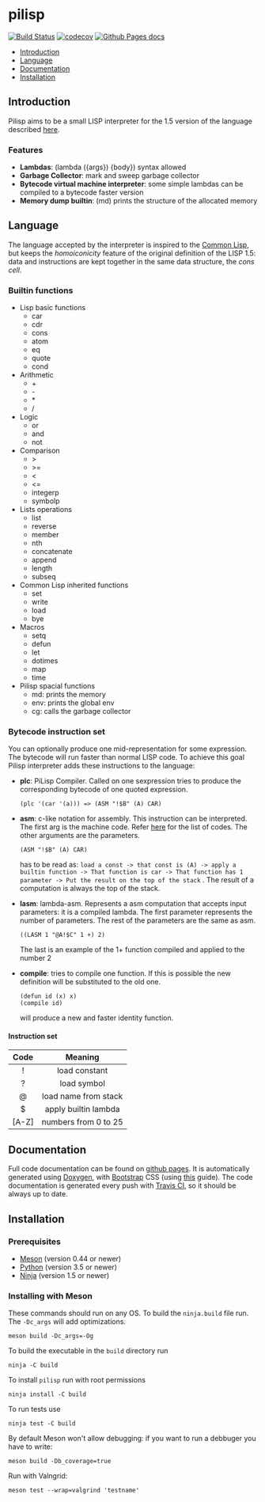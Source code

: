 # pilisp #

[![Build Status](https://travis-ci.com/parof/pilisp.svg?token=tdfVkJVdJvEzUpskJRQE&branch=master)](https://travis-ci.com/parof/pilisp) [![codecov](https://codecov.io/gh/parof/pilisp/branch/master/graph/badge.svg)](https://codecov.io/gh/parof/pilisp) [![Github Pages docs](https://img.shields.io/badge/docs-ghpages-blue.svg)](https://parof.github.io/pilisp/)

* [Introduction](#introduction)
* [Language](#language)
* [Documentation](#documentation)
* [Installation](#installation)

## Introduction ##

Pilisp aims to be a small LISP interpreter for the 1.5 version of the language described [here](http://www.softwarepreservation.org/projects/LISP/book/LISP%201.5%20Programmers%20Manual.pdf).

### Features ###

* **Lambdas**: (lambda ({args}) {body}) syntax allowed
* **Garbage Collector**: mark and sweep garbage collector
* **Bytecode virtual machine interpreter**: some simple lambdas can be compiled to a bytecode faster version
* **Memory dump builtin**: (md) prints the structure of the allocated memory

## Language ##

The language accepted by the interpreter is inspired to the [Common Lisp](https://en.wikipedia.org/wiki/Common_Lisp), but keeps the _homoiconicity_ feature of the original definition of the LISP 1.5: data and instructions are kept together in the same data structure, the _cons cell_.

### Builtin functions ###

* Lisp basic functions
    * car
    * cdr
    * cons 
    * atom
    * eq
    * quote
    * cond
* Arithmetic
    * \+
    * \-
    * \*
    * \/
* Logic
    * or
    * and 
    * not
* Comparison
    * \>
    * \>=
    * \<
    * \<=
    * integerp
    * symbolp
* Lists operations
    * list
    * reverse
    * member 
    * nth
    * concatenate
    * append
    * length
    * subseq
* Common Lisp inherited functions
    * set
    * write
    * load
    * bye
* Macros
    * setq
    * defun
    * let
    * dotimes
    * map
    * time
* Pilisp spacial functions
    * md: prints the memory
    * env: prints the global env
    * cg: calls the garbage collector

### Bytecode instruction set ###

You can optionally produce one mid-representation for some expression. The bytecode will run faster than normal LISP code. 
To achieve this goal Pilisp interpreter adds these instructions to the language: 

* **plc**: PiLisp Compiler. Called on one sexpression tries to produce the corresponding bytecode of one quoted expression.
    
    ```
    (plc '(car '(a))) => (ASM "!$B" (A) CAR)
    ```

* **asm**: c-like notation for assembly. This instruction can be interpreted. The first arg is the machine code. Refer [here](#instructionset) for the list of codes. The other arguments are the parameters.

    ```
    (ASM "!$B" (A) CAR)
    ```
    has to be read as: `load a const -> that const is (A) -> apply a builtin function -> That function is car -> That function has 1 parameter -> Put the result on the top of the stack` . The result of a computation is always the top of the stack.

* **lasm**: lambda-asm. Represents a asm computation that accepts input parameters: it is a compiled lambda. The first parameter represents the number of parameters. The rest of the parameters are the same as asm.

    ```
    ((LASM 1 "@A!$C" 1 +) 2)
    ```
    The last is an example of the 1+ function compiled and  applied to the number 2

* **compile**: tries to compile one function. If this is possible the new definition will be substituted to the old one.

    ```
    (defun id (x) x)
    (compile id)
    ```
    will produce a new and faster identity function.
    

#### Instruction set ####
| Code        | Meaning         |
| :---:       | :---:           |
| !           | load constant   |
| ?           | load symbol     |
| @           | load name from stack     |
| $           | apply builtin lambda      |
| \[A-Z\]     | numbers from 0 to 25     |


## Documentation ##

Full code documentation can be found on [github pages](https://parof.github.io/pilisp/). It is automatically generated using [Doxygen](http://www.stack.nl/~dimitri/doxygen/), with [Bootstrap](https://getbootstrap.com/) CSS (using [this](https://github.com/Velron/doxygen-bootstrapped) guide). The code documentation is generated every push with [Travis CI](https://travis-ci.org/), so it should be always up to date.

## Installation ##

### Prerequisites ###

* [Meson](http://mesonbuild.com/)   (version 0.44 or newer)
* [Python](https://www.python.org/) (version 3.5 or newer)
* [Ninja](https://ninja-build.org/) (version 1.5 or newer)

### Installing with Meson ###

These commands should run on any OS. To build the `ninja.build` file run. The `-Dc_args` will add optimizations.

```
meson build -Dc_args=-Og
```

To build the executable in the `build` directory run

```
ninja -C build
```

To install `pilisp` run with root permissions

```
ninja install -C build
```

To run tests use

```
ninja test -C build
```

By default Meson won't allow debugging: if you want to run a debbuger you have to write:
```
meson build -Db_coverage=true
```

Run with Valngrid:
```
meson test --wrap=valgrind 'testname'
```